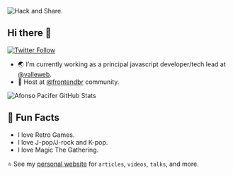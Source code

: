 ![Hack and Share.](https://raw.githubusercontent.com/afonsopacifer/afonsopacifer/master/images/banner.jpg)

## Hi there 💜

[![Twitter Follow](https://img.shields.io/twitter/follow/afonsopacifer?label=Follow)](https://twitter.com/afonsopacifer)

- 🌏  I’m currently working as a principal javascript developer/tech lead at [@valleweb](https://github.com/valleweb).
- 🎤 Host at [@frontendbr](https://github.com/frontendbr) community.

![Afonso Pacifer GitHub Stats](https://github-readme-stats.vercel.app/api?username=flaviosantts&show_icons=true&count_private=true&include_all_commits=true)

## 💛 Fun Facts

- I love Retro Games.
- I love J-pop/J-rock and K-pop.
- I love Magic The Gathering.

⭐ See my [personal website](https:/flaviosantts.github.io/) for `articles`, `videos`, `talks`, and more.
